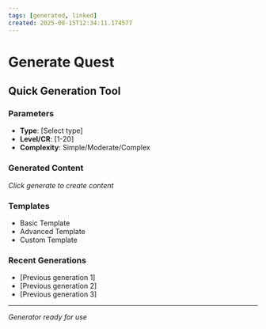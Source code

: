 ```yaml
---
tags: [generated, linked]
created: 2025-08-15T12:34:11.174577
---
```


# Generate Quest

## Quick Generation Tool

### Parameters
- **Type**: [Select type]
- **Level/CR**: [1-20]
- **Complexity**: Simple/Moderate/Complex

### Generated Content
*Click generate to create content*

### Templates
- Basic Template
- Advanced Template
- Custom Template

### Recent Generations
- [Previous generation 1]
- [Previous generation 2]
- [Previous generation 3]

---
*Generator ready for use*